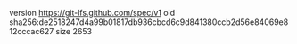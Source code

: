 version https://git-lfs.github.com/spec/v1
oid sha256:de2518247d4a99b01817db936cbcd6c9d841380ccb2d56e84069e812cccac627
size 2653
